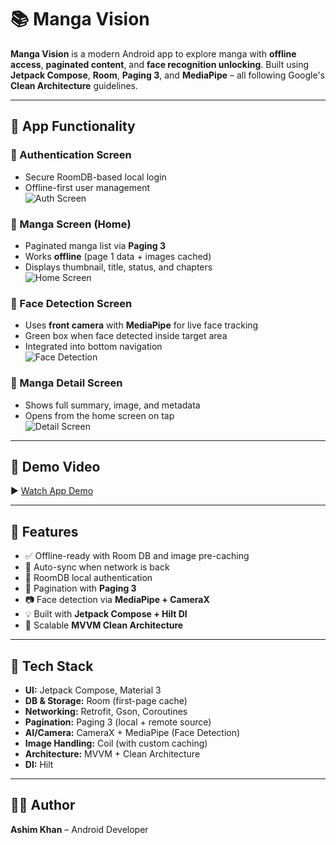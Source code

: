 # 📚 Manga Vision

**Manga Vision** is a modern Android app to explore manga with **offline access**, **paginated content**, and **face recognition unlocking**. Built using **Jetpack Compose**, **Room**, **Paging 3**, and **MediaPipe** – all following Google's **Clean Architecture** guidelines.

---

## 🎯 App Functionality

### 🔐 Authentication Screen  
- Secure RoomDB-based local login  
- Offline-first user management  
![Auth Screen](https://your-image-link.com/auth.png)

### 📖 Manga Screen (Home)  
- Paginated manga list via **Paging 3**  
- Works **offline** (page 1 data + images cached)  
- Displays thumbnail, title, status, and chapters  
![Home Screen](https://your-image-link.com/home.png)

### 👤 Face Detection Screen  
- Uses **front camera** with **MediaPipe** for live face tracking  
- Green box when face detected inside target area  
- Integrated into bottom navigation  
![Face Detection](https://your-image-link.com/face.png)

### 📄 Manga Detail Screen  
- Shows full summary, image, and metadata  
- Opens from the home screen on tap  
![Detail Screen](https://your-image-link.com/detail.png)

---

## 🎥 Demo Video  
▶ [Watch App Demo](https://your-video-link.com/demo.mp4)

---

## 🚀 Features

- ✅ Offline-ready with Room DB and image pre-caching
- 📶 Auto-sync when network is back
- 🔐 RoomDB local authentication
- 🔁 Pagination with **Paging 3**
- 📷 Face detection via **MediaPipe + CameraX**
- 💡 Built with **Jetpack Compose + Hilt DI**
- 🧱 Scalable **MVVM Clean Architecture**

---

## 🧰 Tech Stack

- **UI:** Jetpack Compose, Material 3  
- **DB & Storage:** Room (first-page cache)  
- **Networking:** Retrofit, Gson, Coroutines  
- **Pagination:** Paging 3 (local + remote source)  
- **AI/Camera:** CameraX + MediaPipe (Face Detection)  
- **Image Handling:** Coil (with custom caching)  
- **Architecture:** MVVM + Clean Architecture  
- **DI:** Hilt

---

## 🧑‍💻 Author

**Ashim Khan** – Android Developer  
